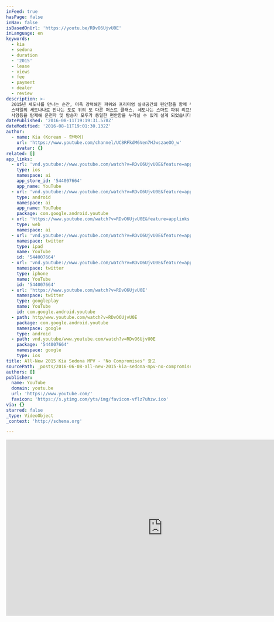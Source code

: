 ```yaml
---
inFeed: true
hasPage: false
inNav: false
isBasedOnUrl: 'https://youtu.be/RDvO6UjvU0E'
inLanguage: en
keywords:
  - kia
  - sedona
  - duration
  - '2015'
  - lease
  - views
  - fee
  - payment
  - dealer
  - review
description: >-
  2015년 세도나를 만나는 순간, 더욱 강력해진 파워와 프리미엄 실내공간의 편안함을 함께 누리실 수 있습니다. 도전적인 성능과 세련된
  스타일의 세도나나로 만나는 도로 위의 또 다른 퍼스트 클래스. 세도나는 스마트 파워 리프트게이트, 2열 퍼스트 클래스 라운지 시트 등 최첨단
  사양등을 탐재해 운전자 및 탐승자 모두가 동일한 편안함을 누리실 수 있게 설계 되었습니다.
datePublished: '2016-08-11T19:19:31.578Z'
dateModified: '2016-08-11T19:01:30.132Z'
author:
  - name: Kia (Korean - 한국어)
    url: 'https://www.youtube.com/channel/UC8RFkdM6Ven7HJwszaeOO_w'
    avatar: {}
related: []
app_links:
  - url: 'vnd.youtube://www.youtube.com/watch?v=RDvO6UjvU0E&feature=applinks'
    type: ios
    namespace: ai
    app_store_id: '544007664'
    app_name: YouTube
  - url: 'vnd.youtube://www.youtube.com/watch?v=RDvO6UjvU0E&feature=applinks'
    type: android
    namespace: ai
    app_name: YouTube
    package: com.google.android.youtube
  - url: 'https://www.youtube.com/watch?v=RDvO6UjvU0E&feature=applinks'
    type: web
    namespace: ai
  - url: 'vnd.youtube://www.youtube.com/watch?v=RDvO6UjvU0E&feature=applinks'
    namespace: twitter
    type: ipad
    name: YouTube
    id: '544007664'
  - url: 'vnd.youtube://www.youtube.com/watch?v=RDvO6UjvU0E&feature=applinks'
    namespace: twitter
    type: iphone
    name: YouTube
    id: '544007664'
  - url: 'https://www.youtube.com/watch?v=RDvO6UjvU0E'
    namespace: twitter
    type: googleplay
    name: YouTube
    id: com.google.android.youtube
  - path: http/www.youtube.com/watch?v=RDvO6UjvU0E
    package: com.google.android.youtube
    namespace: google
    type: android
  - path: vnd.youtube/www.youtube.com/watch?v=RDvO6UjvU0E
    package: '544007664'
    namespace: google
    type: ios
title: All-New 2015 Kia Sedona MPV - "No Compromises" 광고
sourcePath: _posts/2016-06-08-all-new-2015-kia-sedona-mpv-no-compromises.md
authors: []
publisher:
  name: YouTube
  domain: youtu.be
  url: 'https://www.youtube.com/'
  favicon: 'https://s.ytimg.com/yts/img/favicon-vflz7uhzw.ico'
via: {}
starred: false
_type: VideoObject
_context: 'http://schema.org'

---
```

<iframe src="https://cdn.embedly.com/widgets/media.html?src=https%3A%2F%2Fwww.youtube.com%2Fembed%2FRDvO6UjvU0E%3Ffeature%3Doembed&amp;url=http%3A%2F%2Fwww.youtube.com%2Fwatch%3Fv%3DRDvO6UjvU0E&amp;image=https%3A%2F%2Fi.ytimg.com%2Fvi%2FRDvO6UjvU0E%2Fhqdefault.jpg&amp;key=b7d04c9b404c499eba89ee7072e1c4f7&amp;type=text%2Fhtml&amp;schema=youtube" width="854" height="480" scrolling="no" frameborder="0" allowfullscreen="" style=""></iframe>